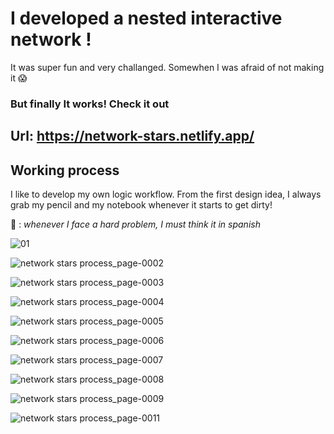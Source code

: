 # I developed a nested interactive network !

It was super fun and very challanged. Somewhen I was afraid of not making it 😱 

### But finally It works! Check it out

## Url:  https://network-stars.netlify.app/

## Working process 

I like to develop my own logic workflow. From the first design idea, I always grab my pencil and my notebook whenever it starts to get dirty!

🚨 : *whenever I face a hard problem, I must think it in spanish* 

![01](https://user-images.githubusercontent.com/58486801/109954527-333af900-7cc0-11eb-8da8-3cb2c92b467b.jpg)

![network stars process_page-0002](https://user-images.githubusercontent.com/58486801/109955109-e0157600-7cc0-11eb-91c6-793021116eb2.jpg)

![network stars process_page-0003](https://user-images.githubusercontent.com/58486801/109955130-e86db100-7cc0-11eb-8d48-31ec94a4e4f4.jpg)

![network stars process_page-0004](https://user-images.githubusercontent.com/58486801/109955144-edcafb80-7cc0-11eb-8a6f-915ceaf1a7b7.jpg)

![network stars process_page-0005](https://user-images.githubusercontent.com/58486801/109955166-f3c0dc80-7cc0-11eb-8aad-48d99c2c9362.jpg)

![network stars process_page-0006](https://user-images.githubusercontent.com/58486801/109955178-f6bbcd00-7cc0-11eb-9466-309c96cafebf.jpg)

![network stars process_page-0007](https://user-images.githubusercontent.com/58486801/109955197-fc191780-7cc0-11eb-9f4d-b37a23d67666.jpg)

![network stars process_page-0008](https://user-images.githubusercontent.com/58486801/109955205-ffac9e80-7cc0-11eb-82af-0d6b26cc89d7.jpg)

![network stars process_page-0009](https://user-images.githubusercontent.com/58486801/109955229-076c4300-7cc1-11eb-95f4-68739b99f2fa.jpg)

![network stars process_page-0011](https://user-images.githubusercontent.com/58486801/109955251-0affca00-7cc1-11eb-91fc-097b91d35679.jpg)


